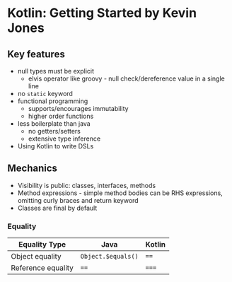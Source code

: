 # Kotlin: Getting Started by Kevin Jones

## Key features

* null types must be explicit
    * elvis operator like groovy - null check/dereference value in a single line
* no `static` keyword
* functional programming
    * supports/encourages immutability
    * higher order functions
* less boilerplate than java
    * no getters/setters
    * extensive type inference
* Using Kotlin to write DSLs

## Mechanics
* Visibility is public: classes, interfaces, methods
* Method expressions - simple method bodies can be RHS expressions, omitting curly braces and return keyword
* Classes are final by default

### Equality
Equality Type|Java|Kotlin
------|------|------
Object equality|`Object.$equals()`|`==`
Reference equality|`==`|`===`